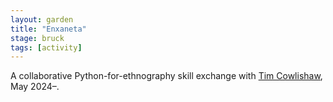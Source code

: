 ```yaml
---  
layout: garden
title: "Enxaneta"
stage: bruck
tags: [activity]
---
```


A collaborative Python-for-ethnography skill exchange with [Tim Cowlishaw](https://www.timcowlishaw.co.uk/), May 2024–.